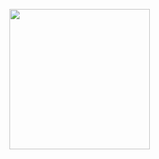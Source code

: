 <a href="https://www.mrfake.name/ghpromo" target="_blank"><img src="https://mrfake.name/ghpromo/promo.png" height="250"></a>
